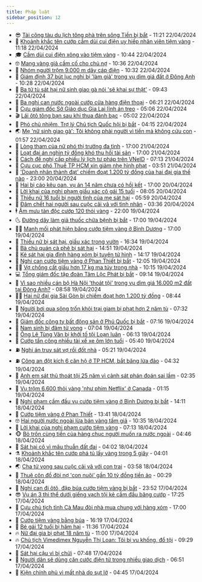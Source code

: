 ```yaml
---
title: Pháp luật
sidebar_position: 12
---
```


<!-- vnexpress-phap-luat:START -->
- 😎 [Tài công tàu du lịch tông phà trên sông Tiền bị bắt](https://vnexpress.net/tai-cong-tau-du-lich-tong-pha-tren-song-tien-bi-bat-4737380.html) - 11:21 22/04/2024
- 🥰 [Khoảnh khắc tên cướp cầm dùi cui điện uy hiếp nhân viên tiệm vàng](https://video.vnexpress.net/khoanh-khac-ten-cuop-cam-dui-cui-dien-uy-hiep-nhan-vien-tiem-vang-4737364.html) - 11:18 22/04/2024
- 🎓 [Cầm dùi cui điện xông vào tiệm vàng](https://vnexpress.net/cam-dui-cui-dien-xong-vao-tiem-vang-4737329.html) - 10:44 22/04/2024
- 🤓 [Mang vàng giả cầm cố cho chủ nợ](https://vnexpress.net/mang-vang-gia-cam-co-cho-chu-no-4737336.html) - 10:36 22/04/2024
- 🎊 [Nhóm người trộm 9.000 m dây cáp điện](https://video.vnexpress.net/nhom-nguoi-trom-9-000-m-day-cap-dien-4737326.html) - 10:32 22/04/2024
- 🙉 [Giám định 37 bút lục nghi bị &#39;làm giả&#39; trong vụ dìm giá đất ở Đông Anh](https://vnexpress.net/giam-dinh-37-but-luc-nghi-bi-lam-gia-trong-vu-dim-gia-dat-o-dong-anh-4737331.html) - 10:28 22/04/2024
- 🤡 [Ba tử tù sát hại nữ sinh giao gà nói &#39;sẽ khai sự thật&#39;](https://vnexpress.net/ke-sat-hai-nu-sinh-giao-ga-noi-se-khai-su-that-4737238.html) - 09:43 22/04/2024
- 🗽 [Ba nghi can nước ngoài cướp cửa hàng điện thoại](https://vnexpress.net/ba-nghi-can-nuoc-ngoai-cuop-cua-hang-dien-thoai-4737157.html) - 06:21 22/04/2024
- 🌋 [Cựu giám đốc Sở Giáo dục Gia Lai lĩnh án treo](https://vnexpress.net/cuu-giam-doc-so-giao-duc-gia-lai-linh-an-treo-4737136.html) - 05:06 22/04/2024
- 🎬 [Lái ôtô tông bạn sau khi thua đánh bạc](https://vnexpress.net/lai-oto-tong-ban-sau-khi-thua-danh-bac-4737130.html) - 05:02 22/04/2024
- 💯 [Phó chủ nhiệm, Trợ lý Chủ tịch Quốc hội bị bắt](https://vnexpress.net/tro-ly-chu-tich-quoc-hoi-pham-thai-ha-bi-bat-4735613.html) - 04:15 22/04/2024
- 🌏 [Mẹ &#39;nữ sinh giao gà&#39;: Tôi không phải người vì tiền mà không cứu con](https://vnexpress.net/me-nu-sinh-giao-ga-ra-toa-trong-phien-phuc-tham-keu-oan-4736965.html) - 01:57 22/04/2024
- 🌊 [Lòng tham của nữ phó thị trưởng đa tình](https://vnexpress.net/long-tham-cua-nu-pho-thi-truong-da-tinh-4736920.html) - 17:00 21/04/2024
- 💂 [Loạt đại án nghìn tỷ đồng khó thu hồi tài sản](https://vnexpress.net/loat-dai-an-nghin-ty-dong-kho-thu-hoi-tai-san-4736870.html) - 17:00 21/04/2024
- 🎡 [Cách đề nghị cấp phiếu lý lịch tư pháp trên VNeID](https://vnexpress.net/cach-de-nghi-cap-phieu-ly-lich-tu-phap-tren-vneid-4736819.html) - 07:13 21/04/2024
- 🫶 [Cựu cục phó Thuế TP HCM xin giảm nhẹ hình phạt](https://vnexpress.net/cuu-cuc-pho-thue-tp-hcm-xin-giam-nhe-hinh-phat-4736775.html) - 03:51 21/04/2024
- 🐲 [&#39;Doanh nhân thành đạt&#39; chiếm đoạt 1.200 tỷ đồng của hai đại gia thế nào](https://vnexpress.net/doanh-nhan-thanh-dat-chiem-doat-1-200-ty-dong-cua-hai-dai-gia-the-nao-4736631.html) - 23:00 20/04/2024
- 🚀 [Hai bị cáo kêu oan, vụ án 14 năm chưa có hồi kết](https://vnexpress.net/hai-bi-cao-keu-oan-vu-an-14-nam-chua-co-hoi-ket-4736656.html) - 17:00 20/04/2024
- 🎊 [Lời khai của nghi phạm giấu xác cô gái 15 tuổi](https://vnexpress.net/loi-khai-cua-nghi-pham-giau-xac-co-gai-15-tuoi-4736542.html) - 08:05 20/04/2024
- 🤗 [Thiếu nữ 16 tuổi bị người tình của mẹ sát hại](https://vnexpress.net/thieu-nu-16-tuoi-bi-nguoi-tinh-cua-me-sat-hai-4736556.html) - 05:59 20/04/2024
- 🗽 [Đâm chết hai người sau cuộc cãi vã với tình nhân](https://vnexpress.net/dam-chet-hai-nguoi-sau-cuoc-cai-va-voi-tinh-nhan-4736511.html) - 03:36 20/04/2024
- 🕴 [Âm mưu tàn độc cướp 120 thỏi vàng](https://vnexpress.net/am-muu-tan-doc-cuop-120-thoi-vang-4736402.html) - 22:00 19/04/2024
- 🌜 [Đường dây làm giả thuốc chữa bệnh bị bắt](https://vnexpress.net/duong-day-lam-gia-thuoc-chua-benh-bi-bat-4736372.html) - 17:00 19/04/2024
- 🧑‍🏫 [Manh mối phát hiện băng cướp tiệm vàng ở Bình Dương](https://vnexpress.net/manh-moi-phat-hien-bang-cuop-tiem-vang-o-binh-duong-4736127.html) - 17:00 19/04/2024
- 🦩 [Thiếu nữ bị sát hại, giấu xác trong vườn](https://vnexpress.net/thieu-nu-bi-sat-hai-giau-xac-trong-vuon-4736392.html) - 16:34 19/04/2024
- 💼 [Bà chủ quán cà phê bị sát hại](https://vnexpress.net/ba-chu-quan-ca-phe-bi-sat-hai-4736378.html) - 14:51 19/04/2024
- 💫 [Kẻ sát hại gia đình hàng xóm bị tuyên tử hình](https://vnexpress.net/ke-sat-hai-gia-dinh-hang-xom-bi-tuyen-tu-hinh-4736364.html) - 14:17 19/04/2024
- 🦅 [Nghi can cướp tiệm vàng ở Phan Thiết bị bắt](https://vnexpress.net/nghi-can-cuop-tiem-vang-o-phan-thiet-bi-bat-4736353.html) - 12:05 19/04/2024
- 🧑‍💻 [Vợ chồng cất giấu hơn 17 kg ma túy trong nhà](https://video.vnexpress.net/vo-chong-cat-giau-hon-17-kg-ma-tuy-trong-nha-4736162.html) - 10:15 19/04/2024
- 💻 [Tổng giám đốc tập đoàn Tâm Lộc Phát bị bắt](https://vnexpress.net/tong-giam-doc-tap-doan-tam-loc-phat-bi-bat-4736244.html) - 09:14 19/04/2024
- 🤠 [Vì sao nhiều cán bộ Hà Nội &#39;thoát tội&#39; trong vụ dìm giá 16.000 m2 đất tại Đông Anh?](https://vnexpress.net/vi-sao-nhieu-can-bo-ha-noi-thoat-toi-trong-vu-dim-gia-16-000-m2-dat-tai-dong-anh-4736071.html) - 08:58 19/04/2024
- 🧑‍🏫 [Hai nữ đại gia Sài Gòn bị chiếm đoạt hơn 1.200 tỷ đồng](https://vnexpress.net/hai-nu-dai-gia-sai-gon-bi-chiem-doat-hon-1-200-ty-dong-4736154.html) - 08:44 19/04/2024
- 🌈 [Người bơi qua sông trốn khỏi trại giam bị phạt hơn 2 năm tù](https://vnexpress.net/nguoi-boi-qua-song-tron-khoi-trai-giam-bi-phat-hon-2-nam-tu-4736184.html) - 07:32 19/04/2024
- 🌮 [Giám đốc công ty bất động sản ở Phú Quốc bị bắt](https://vnexpress.net/giam-doc-cong-ty-bat-dong-san-o-phu-quoc-bi-bat-4736167.html) - 07:16 19/04/2024
- 🐲 [Nam sinh bị đâm tử vong](https://vnexpress.net/nam-sinh-bi-dam-tu-vong-4736147.html) - 07:04 19/04/2024
- 🧰 [Ông Lê Tùng Vân bị khởi tố tội Loạn luân](https://vnexpress.net/ong-le-tung-van-bi-khoi-to-toi-loan-luan-4736150.html) - 06:13 19/04/2024
- 💄 [Cướp tấn công nhiều tài xế xe ôm lớn tuổi](https://vnexpress.net/cuop-tan-cong-nhieu-tai-xe-xe-om-lon-tuoi-4736116.html) - 05:40 19/04/2024
- ⛽️ [Nghi án truy sát vợ rồi đốt nhà](https://vnexpress.net/nghi-an-truy-sat-vo-roi-dot-nha-4736074.html) - 05:21 19/04/2024
- ⛽️ [Công an đột kích 6 căn hộ ở TP HCM, bắt băng lừa đảo](https://vnexpress.net/cong-an-dot-kich-6-can-ho-o-tp-hcm-bat-bang-lua-dao-4736067.html) - 04:32 19/04/2024
- 💂 [Anh em sát thủ thoát tội 25 năm vì cảnh sát phán đoán sai lầm](https://vnexpress.net/anh-em-sat-thu-thoat-toi-25-nam-vi-canh-sat-phan-doan-sai-lam-4735930.html) - 02:35 19/04/2024
- 🤔 [Vụ trộm 6.600 thỏi vàng &#39;như phim Netflix&#39; ở Canada](https://vnexpress.net/vu-trom-6-600-thoi-vang-nhu-phim-netflix-o-canada-4735893.html) - 01:15 19/04/2024
- 🧐 [Nghi phạm cầm đầu vụ cướp tiệm vàng ở Bình Dương bị bắt](https://vnexpress.net/nghi-pham-cam-dau-vu-cuop-tiem-vang-o-binh-duong-bi-bat-4721302.html) - 14:11 18/04/2024
- 🎃 [Cướp tiệm vàng ở Phan Thiết](https://vnexpress.net/cuop-tiem-vang-o-phan-thiet-4733935.html) - 13:41 18/04/2024
- 🤓 [Hai người nước ngoài lừa bán vàng tấm giả](https://vnexpress.net/hai-nguoi-nuoc-ngoai-lua-ban-vang-tam-gia-4735859.html) - 10:35 18/04/2024
- 💃 [Lời khai của nghi phạm cướp tiệm vàng](https://vnexpress.net/loi-khai-cua-nghi-pham-cuop-tiem-vang-4735829.html) - 07:13 18/04/2024
- 🐵 [Bỏ trốn cùng tiền của hàng chục người muốn ra nước ngoài](https://vnexpress.net/bo-tron-cung-tien-cua-hang-chuc-nguoi-muon-ra-nuoc-ngoai-4735807.html) - 04:46 18/04/2024
- 🤖 [Sát hại cô vì mâu thuẫn đất đai](https://vnexpress.net/sat-hai-co-vi-mau-thuan-dat-dai-4735792.html) - 04:02 18/04/2024
- ⚗️ [Khoảnh khắc tên cướp phá tủ lấy vàng trong 5 giây](https://video.vnexpress.net/khoanh-khac-ten-cuop-pha-tu-lay-vang-trong-5-giay-4735775.html) - 04:01 18/04/2024
- 🌏 [Cha tử vong sau cuộc cãi vã với con trai](https://vnexpress.net/cha-tu-vong-sau-cuoc-cai-va-voi-con-trai-4735787.html) - 03:58 18/04/2024
- 🦆 [Thuê côn đồ đòi nợ &#39;con nuôi&#39; gần 10 tỷ đồng tiền ảo](https://vnexpress.net/dung-vu-luc-doi-no-gan-10-ty-dong-tien-ao-4735676.html) - 00:29 18/04/2024
- 🐎 [Nghi can đi ôtô, đập búa cướp tiệm vàng bị bắt](https://vnexpress.net/nghi-can-cuop-tiem-vang-o-ha-tinh-bi-bat-4735711.html) - 23:52 17/04/2024
- 😎 [Vụ án 3 thi thể dưới giếng vạch tội kẻ cầm đầu băng cướp](https://vnexpress.net/vu-an-3-thi-the-duoi-gieng-vach-toi-ke-cam-dau-bang-cuop-4735668.html) - 17:25 17/04/2024
- 💪 [Cựu chủ tịch tỉnh Cà Mau đòi nhà mua chung với hàng xóm](https://vnexpress.net/cuu-chu-tich-tinh-ca-mau-kien-doi-nha-gioi-thieu-cho-ban-mua-4735633.html) - 17:00 17/04/2024
- 🤡 [Cướp tiệm vàng bằng búa](https://vnexpress.net/cuop-tiem-vang-bang-bua-4735680.html) - 16:19 17/04/2024
- 🌁 [Bé gái 12 tuổi bị hãm hại](https://vnexpress.net/be-gai-12-tuoi-bi-ham-hai-4735584.html) - 11:36 17/04/2024
- 🔥 [Nữ đại gia bị phạt 18 năm tù](https://vnexpress.net/nu-dai-gia-bi-phat-18-nam-tu-4735414.html) - 11:00 17/04/2024
- 🔥 [Chủ tịch Vimedimex Nguyễn Thị Loan: Tôi bị vu khống, đổ tội](https://vnexpress.net/chu-tich-vimedimex-nguyen-thi-loan-toi-bi-vu-khong-do-toi-4735417.html) - 09:29 17/04/2024
- 👺 [Sát hại cậu vì bị chửi](https://vnexpress.net/sat-hai-cau-vi-bi-chui-4735453.html) - 07:48 17/04/2024
- 🎊 [Người dân sẽ dùng căn cước điện tử trong nhiều giao dịch](https://vnexpress.net/nguoi-dan-se-dung-can-cuoc-dien-tu-trong-nhieu-giao-dich-4735396.html) - 06:51 17/04/2024
- 🎊 [Kiện chính phủ vì mất nhà do sụt lở](https://vnexpress.net/kien-chinh-phu-vi-mat-nha-do-sut-lo-4734650.html) - 04:45 17/04/2024<!-- vnexpress-phap-luat:END -->
